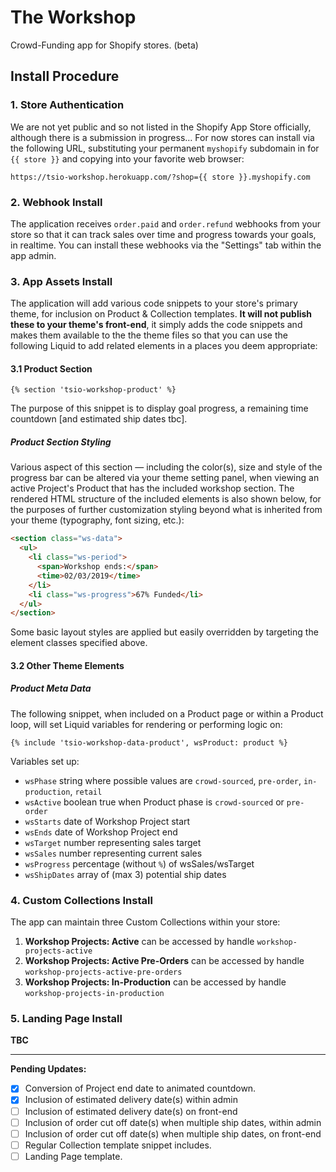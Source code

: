 # The Workshop

Crowd-Funding app for Shopify stores.  (beta)

## Install Procedure

### 1. Store Authentication

We are not yet public and so not listed in the Shopify App Store officially, although there is a submission in progress&hellip; For now stores can install via the following URL, substituting your permanent `myshopify` subdomain in for `{{ store }}` and copying into your favorite web browser:

```
https://tsio-workshop.herokuapp.com/?shop={{ store }}.myshopify.com
```

### 2. Webhook Install

The application receives `order.paid` and `order.refund` webhooks from your store so that it can track sales over time and progress towards your goals, in realtime. You can install these webhooks via the "Settings" tab within the app admin.

### 3. App Assets Install

The application will add various code snippets to your store's primary theme, for inclusion on Product & Collection templates. **It will not publish these to your theme's front-end**, it simply adds the code snippets and makes them available to the the theme files so that you can use the following Liquid to add related elements in a places you deem appropriate:

#### 3.1 Product Section

```
{% section 'tsio-workshop-product' %}
```

The purpose of this snippet is to display goal progress, a remaining time countdown [and estimated ship dates tbc].

##### Product Section Styling

Various aspect of this section — including the color(s), size and style of the progress bar can be altered via your theme setting panel, when viewing an active Project's Product that has the included workshop section. The rendered HTML structure of the included elements is also shown below, for the purposes of further customization styling beyond what is inherited from your theme (typography, font sizing, etc.):

``` html
<section class="ws-data">
  <ul>
    <li class="ws-period">
      <span>Workshop ends:</span>
      <time>02/03/2019</time>
    </li>
    <li class="ws-progress">67% Funded</li>
  </ul>
</section>
```

Some basic layout styles are applied but easily overridden by targeting the element classes specified above.

#### 3.2 Other Theme Elements

##### Product Meta Data

The following snippet, when included on a Product page or within a Product loop, will set Liquid variables for rendering or performing logic on:

```
{% include 'tsio-workshop-data-product', wsProduct: product %}
```

Variables set up:

* `wsPhase` string where possible values are `crowd-sourced`, `pre-order`, `in-production`, `retail`
* `wsActive` boolean true when Product phase is `crowd-sourced` or `pre-order`
* `wsStarts` date of Workshop Project start
* `wsEnds` date of Workshop Project end
* `wsTarget` number representing sales target  
* `wsSales` number representing current sales
* `wsProgress` percentage (without `%`) of wsSales/wsTarget
* `wsShipDates` array of (max 3) potential ship dates

### 4. Custom Collections Install

The app can maintain three Custom Collections within your store:

1. __Workshop Projects: Active__ can be accessed by handle `workshop-projects-active`
2. __Workshop Projects: Active Pre-Orders__  can be accessed by handle `workshop-projects-active-pre-orders`
3. __Workshop Projects: In-Production__ can be accessed by handle `workshop-projects-in-production`

### 5. Landing Page Install

__TBC__

<hr>

__Pending Updates:__

* [x] Conversion of Project end date to animated countdown.
* [x] Inclusion of estimated delivery date(s) within admin
* [ ] Inclusion of estimated delivery date(s) on front-end
* [ ] Inclusion of order cut off date(s) when multiple ship dates, within admin
* [ ] Inclusion of order cut off date(s) when multiple ship dates, on front-end
* [ ] Regular Collection template snippet includes.
* [ ] Landing Page template.
